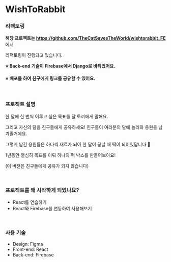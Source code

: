 # WishToRabbit

### 리팩토링

<b> 해당 프로젝트는 https://github.com/TheCatSavesTheWorld/wishtorabbit_FE </b> 에서

리팩토링이 진행되고 있습니다.

<b> ⭐ Back-end 기술이 Firebase에서 Django로 바뀌었어요. </b>

<b> ⭐ 배포를 하여 친구에게 링크를 공유할 수 있어요. </b>

</br>

### 프로젝트 설명

한 달에 한 번씩 이루고 싶은 목표를 달 토끼에게 말해요.

그리고 자신의 달을 친구들에게 공유하세요! 친구들이 여러분의 달에 놀러와 응원을 남겨줄거예요.

그렇게 남긴 응원들은 하나씩 재료가 되어 한 달이 끝날 때 떡이 되어있답니다 🥰

1년동안 열심히 목표를 이뤄 하나의 떡 박스를 만들어보아요!

(이 버전은 친구들에게 공유가 되지 않습니다)

<br />

### 프로젝트를 왜 시작하게 되었나요?

* React를 연습하기
* React와 Firebase를 연동하여 사용해보기

</br>

### 사용 기술

* Design: Figma
* Front-end: React
* Back-end: Firebase

</br>
